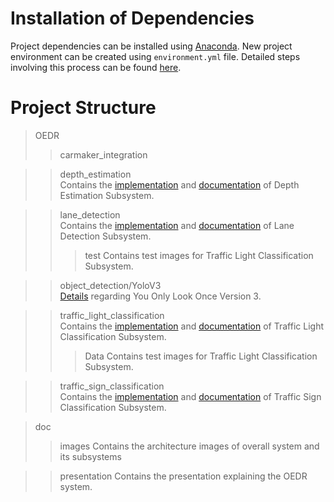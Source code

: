 # Installation of Dependencies
Project dependencies can be installed using <a href="https://anaconda.org/">Anaconda</a>. New project environment can be created using ```environment.yml``` file. 
Detailed steps involving this process can be found 
<a href="https://docs.conda.io/projects/conda/en/latest/user-guide/tasks/manage-environments.html#creating-an-environment-from-an-environment-yml-file">here</a>.
# Project Structure
>OEDR
>>carmaker_integration


>>depth_estimation  
Contains the <a href="../OEDR/depth_estimation/depth_estimation.ipynb">implementation</a> and <a href="../OEDR/depth_estimation/README.md">documentation</a> of Depth Estimation Subsystem.

>>lane_detection  
Contains the <a href="../OEDR/lane_detection/LaneDetection.ipynb">implementation</a> and <a href="../OEDR/lane_detection/README.md">documentation</a> of Lane Detection Subsystem.
>>>test
Contains test images for Traffic Light Classification Subsystem.

>>object_detection/YoloV3  
<a href="../OEDR/object_detection/YoloV3/readme.md">Details</a> regarding You Only Look Once Version 3.

>>traffic_light_classification  
Contains the <a href="../OEDR/traffic_light_classification/traffic_light_detection.ipynb">implementation</a> and <a href="../OEDR/traffic_light_classification/README.md">documentation</a> of Traffic Light Classification Subsystem.
>>>Data
Contains test images for Traffic Light Classification Subsystem.

>>traffic_sign_classification  
Contains the <a href="../OEDR/traffic_sign_classification/trafficsign.py">implementation</a> and <a href="../OEDR/traffic_sign_classification/README.md">documentation</a> of Traffic Sign Classification Subsystem.

>doc
>>images
Contains the architecture images of overall system and its subsystems

>>presentation
Contains the presentation explaining the OEDR system.
